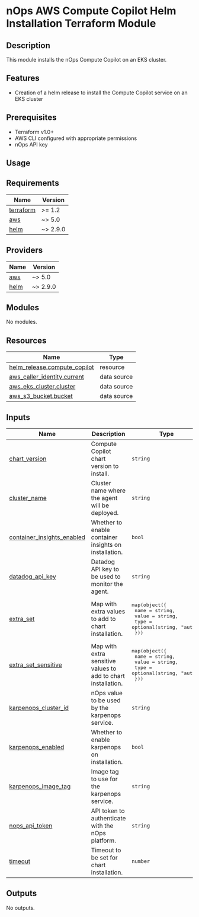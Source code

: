 # nOps AWS Compute Copilot Helm Installation Terraform Module

## Description
This module installs the nOps Compute Copilot on an EKS cluster.

## Features
- Creation of a helm release to install the Compute Copilot service on an EKS cluster

## Prerequisites

- Terraform v1.0+
- AWS CLI configured with appropriate permissions
- nOps API key

## Usage

<!-- BEGIN_TF_DOCS -->
## Requirements

| Name | Version |
|------|---------|
| <a name="requirement_terraform"></a> [terraform](#requirement\_terraform) | >= 1.2 |
| <a name="requirement_aws"></a> [aws](#requirement\_aws) | ~> 5.0 |
| <a name="requirement_helm"></a> [helm](#requirement\_helm) | ~> 2.9.0 |

## Providers

| Name | Version |
|------|---------|
| <a name="provider_aws"></a> [aws](#provider\_aws) | ~> 5.0 |
| <a name="provider_helm"></a> [helm](#provider\_helm) | ~> 2.9.0 |

## Modules

No modules.

## Resources

| Name | Type |
|------|------|
| [helm_release.compute_copilot](https://registry.terraform.io/providers/hashicorp/helm/latest/docs/resources/release) | resource |
| [aws_caller_identity.current](https://registry.terraform.io/providers/hashicorp/aws/latest/docs/data-sources/caller_identity) | data source |
| [aws_eks_cluster.cluster](https://registry.terraform.io/providers/hashicorp/aws/latest/docs/data-sources/eks_cluster) | data source |
| [aws_s3_bucket.bucket](https://registry.terraform.io/providers/hashicorp/aws/latest/docs/data-sources/s3_bucket) | data source |

## Inputs

| Name | Description | Type | Default | Required |
|------|-------------|------|---------|:--------:|
| <a name="input_chart_version"></a> [chart\_version](#input\_chart\_version) | Compute Copilot chart version to install. | `string` | `""` | no |
| <a name="input_cluster_name"></a> [cluster\_name](#input\_cluster\_name) | Cluster name where the agent will be deployed. | `string` | n/a | yes |
| <a name="input_container_insights_enabled"></a> [container\_insights\_enabled](#input\_container\_insights\_enabled) | Whether to enable container insights on installation. | `bool` | `true` | no |
| <a name="input_datadog_api_key"></a> [datadog\_api\_key](#input\_datadog\_api\_key) | Datadog API key to be used to monitor the agent. | `string` | n/a | yes |
| <a name="input_extra_set"></a> [extra\_set](#input\_extra\_set) | Map with extra values to add to chart installation. | <pre>map(object({<br>    name  = string,<br>    value = string,<br>    type  = optional(string, "auto")<br>  }))</pre> | `{}` | no |
| <a name="input_extra_set_sensitive"></a> [extra\_set\_sensitive](#input\_extra\_set\_sensitive) | Map with extra sensitive values to add to chart installation. | <pre>map(object({<br>    name  = string,<br>    value = string,<br>    type  = optional(string, "auto")<br>  }))</pre> | `{}` | no |
| <a name="input_karpenops_cluster_id"></a> [karpenops\_cluster\_id](#input\_karpenops\_cluster\_id) | nOps value to be used by the karpenops service. | `string` | n/a | yes |
| <a name="input_karpenops_enabled"></a> [karpenops\_enabled](#input\_karpenops\_enabled) | Whether to enable karpenops on installation. | `bool` | `true` | no |
| <a name="input_karpenops_image_tag"></a> [karpenops\_image\_tag](#input\_karpenops\_image\_tag) | Image tag to use for the karpenops service. | `string` | `"1.23.6"` | no |
| <a name="input_nops_api_token"></a> [nops\_api\_token](#input\_nops\_api\_token) | API token to authenticate with the nOps platform. | `string` | n/a | yes |
| <a name="input_timeout"></a> [timeout](#input\_timeout) | Timeout to be set for chart installation. | `number` | `300` | no |

## Outputs

No outputs.
<!-- END_TF_DOCS -->

